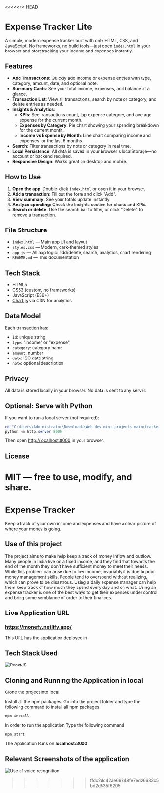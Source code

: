 <<<<<<< HEAD
# Expense Tracker Lite

A simple, modern expense tracker built with only HTML, CSS, and JavaScript. No frameworks, no build tools—just open `index.html` in your browser and start tracking your income and expenses instantly.

## Features

- **Add Transactions**: Quickly add income or expense entries with type, category, amount, date, and optional note.
- **Summary Cards**: See your total income, expenses, and balance at a glance.
- **Transaction List**: View all transactions, search by note or category, and delete entries as needed.
- **Insights & Analytics**:
  - **KPIs**: See transactions count, top expense category, and average expense for the current month.
  - **Expenses by Category**: Pie chart showing your spending breakdown for the current month.
  - **Income vs Expense by Month**: Line chart comparing income and expenses for the last 6 months.
- **Search**: Filter transactions by note or category in real time.
- **Local Persistence**: All data is saved in your browser's localStorage—no account or backend required.
- **Responsive Design**: Works great on desktop and mobile.

## How to Use

1. **Open the app**: Double-click `index.html` or open it in your browser.
2. **Add a transaction**: Fill out the form and click "Add".
3. **View summary**: See your totals update instantly.
4. **Analyze spending**: Check the Insights section for charts and KPIs.
5. **Search or delete**: Use the search bar to filter, or click "Delete" to remove a transaction.

## File Structure

- `index.html` — Main app UI and layout
- `styles.css` — Modern, dark-themed styles
- `app.js` — All app logic: add/delete, search, analytics, chart rendering
- `README.md` — This documentation

## Tech Stack

- HTML5
- CSS3 (custom, no frameworks)
- JavaScript (ES6+)
- [Chart.js](https://www.chartjs.org/) via CDN for analytics

## Data Model

Each transaction has:
- `id`: unique string
- `type`: "income" or "expense"
- `category`: category name
- `amount`: number
- `date`: ISO date string
- `note`: optional description

## Privacy

All data is stored locally in your browser. No data is sent to any server.

## Optional: Serve with Python

If you want to run a local server (not required):
```powershell
cd "C:\Users\Administrator\Downloads\Web-dev-mini-projects-main\tracker"
python -m http.server 8000
```
Then open [http://localhost:8000](http://localhost:8000) in your browser.

## License

MIT — free to use, modify, and share.
=======
# Expense Tracker
Keep a track of your own income and expenses and have a clear picture of where your money is going.

## Use of this project
The project aims to make help keep a track of money inflow and outflow. Many people in India live on a fixed income, and they find that towards the end of the month they don’t have sufficient money to meet their needs. While this problem can arise due to low income, invariably it is due to poor money management skills. People tend to overspend without realizing, which can prove to be disastrous. Using a daily expense manager can help them keep track of how much they spend every day and on what. Using an expense tracker is one of the best ways to get their expenses under control and bring some semblance of order to their finances.

## Live Application URL
### https://monefy.netlify.app/
This URL has the application deployed in

## Tech Stack Used

<p><img src="https://img.shields.io/badge/-ReactJs-61DAFB?logo=react&logoColor=white&style=for-the-badge" alt="ReactJS"> </p>

## Cloning and Running the Application in local

Clone the project into local

Install all the npm packages. Go into the project folder and type the following command to install all npm packages

```bash
npm install
```

In order to run the application Type the following command

```bash
npm start
```

The Application Runs on **localhost:3000**

## Relevant Screenshots of the application
![Use of voice recognition](https://user-images.githubusercontent.com/80601095/124516368-198cf800-ddff-11eb-9ba6-d7a59a1e95db.png)

>>>>>>> ffdc2dc42ae69848fe7ed26683c5bd2d535f6205
